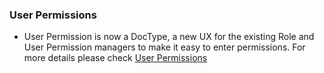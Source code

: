 ### User Permissions
- User Permission is now a DocType, a new UX for the existing Role and User Permission managers to make it easy to enter permissions. For more details please check <a href="https://nbnextlinks/docs/user/manual/en/setting-up/users-and-permissions/user-permissions">User Permissions</a>